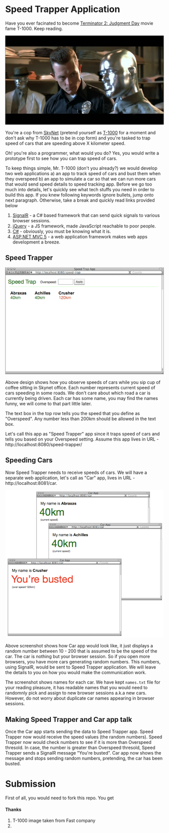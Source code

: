 # Speed Trapper Application

Have you ever facinated to become [Terminator 2: Judgment Day](http://en.wikipedia.org/wiki/Terminator_2:_Judgment_Day) movie fame T-1000. Keep reading.

<img src="images/T1000.jpg" />

You're a cop from [SkyNet](http://en.wikipedia.org/wiki/Skynet_(Terminator)) (pretend yourself as [T-1000](http://en.wikipedia.org/wiki/T-1000) for a moment and don't ask why T-1000 has to be in cop form) and you're tasked to trap speed of cars that are speeding above X kilometer speed.

Oh! you're also a programmer, what would you do? Yes, you would write a prototype first to see how you can trap speed of cars.

To keep things simple, Mr. T-1000 (don't you already?) we would develop two web applications a) an app to track speed of cars and bust them when they overspeed b) an app to simulate a car so that we can run more cars that would send speed details to speed tracking app. Before we go too much into details, let's quickly see what tech stuffs you need in order to build this app. If you knew following keywords ignore bullets, jump onto next paragraph. Otherwise, take a break and quickly read links provided below

1. [SignalR](http://signalr.net/) - a C# based framework that can send quick signals to various browser sessions.
2. [jQuery](https://jquery.org/) - a JS framework, made JavaScript reachable to poor people.
3. [C#](http://en.wikipedia.org/wiki/C_Sharp_\(programming_language\)) - obviously, you must be knowing what it is.
4. [ASP.NET MVC 5](http://en.wikipedia.org/wiki/ASP.NET_MVC_Framework) - a web application framework makes web apps development a breeze.

## Speed Trapper

![image](./images/speed-trap-app.png)

Above design shows how you observe speeds of cars while you sip cup of coffee sitting in Skynet office. Each number represents current speed of cars speeding in some roads. We don't care about which road a car is currently being driven. Each car has some name, you may find the names funny, we will come to that part little later.

The text box in the top row tells you the speed that you define as "Overspeed". Any number less than 200km should be allowed in the text box.

Let's call this app as "Speed Trapper" app since it traps speed of cars and tells you based on your Overspeed setting. Assume this app lives in URL - http://localhost:8080/speed-trapper/

## Speeding Cars

Now Speed Trapper needs to receive speeds of cars. We will have a separate web application, let's call as "Car" app, lives in URL - http://localhost:8081/car.

![image](./images/car-app.png)

Above screenshot shows how Car app would look like, it just displays a random number between 10 - 200 that is assumed to be the speed of the car. The car is nothing but your browser session. So if you open more browsers, you have more cars generating random numbers. This numbers, using SignalR, would be sent to Speed Trapper application. We will leave the details to you on how you would make the communication work.

The screenshot shows names for each car. We have kept ```names.txt``` file for your reading pleasure, it has readable names that you would need to randomnly pick and assign to new browser sessions a.k.a new cars. However, do not worry about duplicate car names appearing in browser sessions.

## Making Speed Trapper and Car app talk

Once the Car app starts sending the data to Speed Trapper app. Speed Trapper now would receive the speed values (the random numbers). Speed Trapper now would check numbers to see if it is more than Overspeed thresold. In case, the number is greater than Overspeed thresold, Speed Trapper sends a SignalR message "You're busted". Car app now shows the message and stops sending random numbers, pretending, the car has been busted.

# Submission

First of all, you would need to fork this repo. You get 

#### Thanks
1. T-1000 image taken from Fast company
2. 